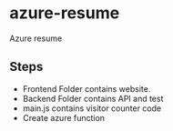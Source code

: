 # azure-resume
Azure resume

## Steps
- Frontend Folder contains website.
- Backend Folder contains API and test
- main.js contains visitor counter code
- Create azure function
